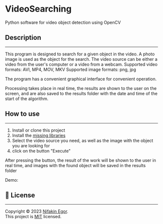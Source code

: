 # VideoSearching  <!-- edit name --> 
Python software for video object detection using OpenCV
## Description 
---
This program is designed to search for a given object in the video.  A photo image is used as the object for the search. The video source can be either a video from the user's computer or a video from a webcam. 
Supported video formats: AVI, MP4, MOV, MKV 
Supported image formats: png, jpg

The program has a convenient graphical interface for convenient operation.

<!-- set design image--> 

Processing takes place in real time, the results are shown to the user on the screen, and are also saved to the results folder with the date and time of the start of the algorithm.
## How to use
---

1. Install or clone this project 
2. Install the [missing libraries](/requirements.txt)<!--edit file path  --><!-- example http://github.com/github/markup/tree/master/lib/github/markups.rb#L13 -->
3. Select the video source you need, as well as the image with the object you are looking for
4. click on the button "Execute"

After pressing the button, the result of the work will be shown to the user in real time, and images with the found object will be saved in the results folder


Demo: 

## 📝 License
---
Copyright © 2023 [Nifakin Egor](https://github.com/Egor-S-N).<br>This project is [MIT](https://github.com/Egor-S-N/VideoSearching/blob/main/LICENSE) licensed.
<!-- insert video here  -->


